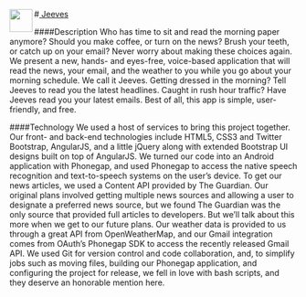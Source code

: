 #<a href="url"> Jeeves <img src="https://lh3.ggpht.com/2S1_31n4Wu6Xxmo4Ocrkt5IG8rZs5NoXS3KCHbKrY8UiO1wPfLCB9nqCDMiUU7BG8Cc=w300-rw" align="left" height="40" width="40" ></a>

####Description
Who has time to sit and read the morning paper anymore? Should you make coffee, or turn on the news? Brush your teeth, or catch up on your email? Never worry about making these choices again. We present a new, hands- and eyes-free, voice-based application that will read the news, your email, and the weather to you while you go about your morning schedule. We call it Jeeves. Getting dressed in the morning? Tell Jeeves to read you the latest headlines. Caught in rush hour traffic? Have Jeeves read you your latest emails. Best of all, this app is simple, user-friendly, and free.

####Technology
We used a host of services to bring this project together. Our front- and back-end technologies include HTML5, CSS3 and Twitter Bootstrap, AngularJS, and a little jQuery along with extended Bootstrap UI designs built on top of AngularJS. We turned our code into an Android application with Phonegap, and used Phonegap to access the native speech recognition and text-to-speech systems on the user’s device. To get our news articles, we used a Content API provided by The Guardian. Our original plans involved getting multiple news sources and allowing a user to designate a preferred news source, but we found The Guardian was the only source that provided full articles to developers. But we’ll talk about this more when we get to our future plans. Our weather data is provided to us through a great API from OpenWeatherMap, and our Gmail integration comes from OAuth’s Phonegap SDK to access the recently released Gmail API. We used Git for version control and code collaboration, and, to simplify jobs such as moving files, building our Phonegap application, and configuring the project for release, we fell in love with bash scripts, and they deserve an honorable mention here.
